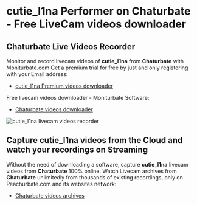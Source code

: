 # cutie_l1na Performer on Chaturbate - Free LiveCam videos downloader

## Chaturbate Live Videos Recorder

Monitor and record livecam videos of **cutie_l1na** from **Chaturbate** with Moniturbate.com
Get a premium trial for free by just and only registering with your Email address:
* [cutie_l1na Premium videos downloader](https://moniturbate.com/request-demo-licence-key.html)

Free livecam videos downloader - Moniturbate Software:
* [Chaturbate videos downloader](https://moniturbate.com/moniturbate-download-software.html)

![cutie_l1na livecam videos recorder](https://peachurnet.com/templates/moniturbate-software.png)


## Capture cutie_l1na videos from the Cloud and watch your recordings on Streaming

Without the need of downloading a software, capture **cutie_l1na** livecam videos from **Chaturbate** 100% online.
Watch Livecam archives from **Chaturbate** unlimitedly from thousands of existing recordings, only on Peachurbate.com and its websites network:
* [Chaturbate videos archives](https://peachurnet.com/)
